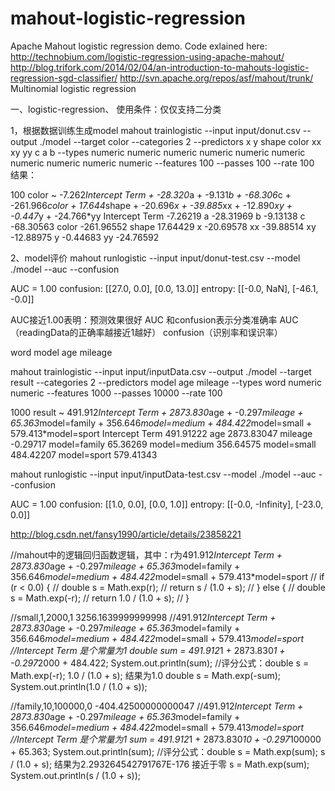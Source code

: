 # mahout-logistic-regression
Apache Mahout logistic regression demo. Code exlained here:
http://technobium.com/logistic-regression-using-apache-mahout/
http://blog.trifork.com/2014/02/04/an-introduction-to-mahouts-logistic-regression-sgd-classifier/
http://svn.apache.org/repos/asf/mahout/trunk/
Multinomial logistic regression

一、logistic-regression、
使用条件：仅仅支持二分类

1，根据数据训练生成model
mahout trainlogistic --input input/donut.csv --output ./model --target color --categories 2 --predictors x y shape color xx xy yy c a b --types numeric numeric numeric numeric numeric numeric numeric numeric numeric numeric --features 100 --passes 100 --rate 100
结果：

100
color ~
-7.262*Intercept Term + -28.320*a + -9.131*b + -68.306*c + -261.966*color + 17.644*shape + -20.696*x + -39.885*xx + -12.890*xy + -0.447*y + -24.766*yy
      Intercept Term -7.26219
                   a -28.31969
                   b -9.13138
                   c -68.30563
               color -261.96552
               shape 17.64429
                   x -20.69578
                  xx -39.88514
                  xy -12.88975
                   y -0.44683
                  yy -24.76592


2、model评价
mahout runlogistic --input input/donut-test.csv --model ./model --auc --confusion

AUC = 1.00
confusion: [[27.0, 0.0], [0.0, 13.0]]
entropy: [[-0.0, NaN], [-46.1, -0.0]]

AUC接近1.00表明：预测效果很好
AUC 和confusion表示分类准确率 AUC（readingData的正确率越接近1越好） confusion（识别率和误识率）

word
model age mileage

mahout trainlogistic --input input/inputData.csv --output ./model --target result --categories 2 --predictors model age mileage --types word numeric numeric --features 1000 --passes 10000 --rate 100

1000
result ~
491.912*Intercept Term + 2873.830*age + -0.297*mileage + 65.363*model=family + 356.646*model=medium + 484.422*model=small + 579.413*model=sport
      Intercept Term 491.91222
                 age 2873.83047
             mileage -0.29717
        model=family 65.36269
        model=medium 356.64575
         model=small 484.42207
         model=sport 579.41343

mahout runlogistic --input input/inputData-test.csv --model ./model --auc --confusion

AUC = 1.00
confusion: [[1.0, 0.0], [0.0, 1.0]]
entropy: [[-0.0, -Infinity], [-23.0, 0.0]]


http://blog.csdn.net/fansy1990/article/details/23858221

//mahout中的逻辑回归函数逻辑，其中：r为491.912*Intercept Term + 2873.830*age + -0.297*mileage + 65.363*model=family + 356.646*model=medium + 484.422*model=small + 579.413*model=sport
//        if (r < 0.0) {
//            double s = Math.exp(r);
//            return s / (1.0 + s);
//        } else {
//            double s = Math.exp(-r);
//            return 1.0 / (1.0 + s);
//        }

//small,1,2000,1  3256.1639999999998
//491.912*Intercept Term + 2873.830*age + -0.297*mileage + 65.363*model=family + 356.646*model=medium + 484.422*model=small + 579.413*model=sport
//Intercept Term 是个常量为1
double sum = 491.912*1 + 2873.830*1 + -0.297*2000 + 484.422;
System.out.println(sum);
//评分公式：double s = Math.exp(-r); 1.0 / (1.0 + s);  结果为1.0
double s = Math.exp(-sum);
System.out.println(1.0 / (1.0 + s));

//family,10,100000,0  -404.42500000000047
//491.912*Intercept Term + 2873.830*age + -0.297*mileage + 65.363*model=family + 356.646*model=medium + 484.422*model=small + 579.413*model=sport
//Intercept Term 是个常量为1
sum = 491.912*1 + 2873.830*10 + -0.297*100000 + 65.363;
System.out.println(sum);
//评分公式：double s = Math.exp(sum); s / (1.0 + s);  结果为2.293264542791767E-176 接近于零
s = Math.exp(sum);
System.out.println(s / (1.0 + s));

